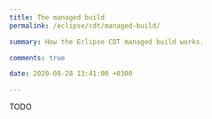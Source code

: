 ```yaml
---
title: The managed build
permalink: /eclipse/cdt/managed-build/

summary: How the Eclipse CDT managed build works.

comments: true

date: 2020-08-28 13:41:00 +0300

---
```


TODO
